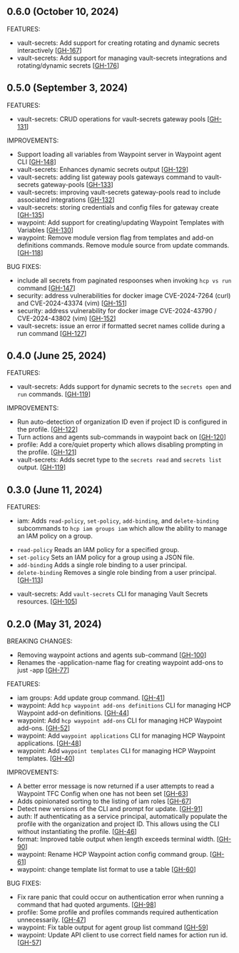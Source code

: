 ## 0.6.0 (October 10, 2024)

FEATURES:

* vault-secrets: Add support for creating rotating and dynamic secrets interactively [[GH-167](https://github.com/hashicorp/hcp/issues/167)]
* vault-secrets: Add support for managing vault-secrets integrations and rotating/dynamic secrets [[GH-176](https://github.com/hashicorp/hcp/issues/176)]

## 0.5.0 (September 3, 2024)

FEATURES:

* vault-secrets: CRUD operations for vault-secrets gateway pools [[GH-131](https://github.com/hashicorp/hcp/issues/131)]

IMPROVEMENTS:

* Support loading all variables from Waypoint server in Waypoint agent CLI [[GH-148](https://github.com/hashicorp/hcp/issues/148)]
* vault-secrets: Enhances dynamic secrets output [[GH-129](https://github.com/hashicorp/hcp/issues/129)]
* vault-secrets: adding list gateway pools gateways command to vault-secrets gateway-pools [[GH-133](https://github.com/hashicorp/hcp/issues/133)]
* vault-secrets: improving vault-secrets gateway-pools read to include associated integrations [[GH-132](https://github.com/hashicorp/hcp/issues/132)]
* vault-secrets: storing credentials and config files for gateway create [[GH-135](https://github.com/hashicorp/hcp/issues/135)]
* waypoint: Add support for creating/updating Waypoint Templates with Variables [[GH-130](https://github.com/hashicorp/hcp/issues/130)]
* waypoint: Remove module version flag from templates and add-on definitions commands. Remove module source from update commands. [[GH-118](https://github.com/hashicorp/hcp/issues/118)]

BUG FIXES:

* include all secrets from paginated respoonses when invoking `hcp vs run` command [[GH-147](https://github.com/hashicorp/hcp/issues/147)]
* security: address vulnerabilities for docker image CVE-2024-7264 (curl) and CVE-2024-43374 (vim) [[GH-151](https://github.com/hashicorp/hcp/issues/151)]
* security: address vulnerability for docker image CVE-2024-43790 / CVE-2024-43802 (vim) [[GH-152](https://github.com/hashicorp/hcp/issues/152)]
* vault-secrets: issue an error if formatted secret names collide during a run command [[GH-127](https://github.com/hashicorp/hcp/issues/127)]

## 0.4.0 (June 25, 2024)

FEATURES:

* vault-secrets: Adds support for dynamic secrets to the `secrets open` and `run` commands. [[GH-119](https://github.com/hashicorp/hcp/issues/119)]

IMPROVEMENTS:

* Run auto-detection of organization ID even if project ID is configured in the profile. [[GH-122](https://github.com/hashicorp/hcp/issues/122)]
* Turn actions and agents sub-commands in waypoint back on [[GH-120](https://github.com/hashicorp/hcp/issues/120)]
* profile: Add a core/quiet property which allows disabling prompting in the profile. [[GH-121](https://github.com/hashicorp/hcp/issues/121)]
* vault-secrets: Adds secret type to the `secrets read` and `secrets list` output. [[GH-119](https://github.com/hashicorp/hcp/issues/119)]

## 0.3.0 (June 11, 2024)

FEATURES:

* iam: Adds `read-policy`, `set-policy`, `add-binding`, and `delete-binding` subcommands to `hcp iam groups iam` which allow the ability to manage an IAM policy on a group.
- `read-policy` Reads an IAM policy for a specified group.
- `set-policy` Sets an IAM policy for a group using a JSON file.
- `add-binding` Adds a single role binding to a user principal.
- `delete-binding` Removes a single role binding from a user principal. [[GH-113](https://github.com/hashicorp/hcp/issues/113)]
* vault-secrets: Add `vault-secrets` CLI for managing Vault Secrets resources. [[GH-105](https://github.com/hashicorp/hcp/issues/105)]

## 0.2.0 (May 31, 2024)

BREAKING CHANGES:

* Removing waypoint actions and agents sub-command [[GH-100](https://github.com/hashicorp/hcp/issues/100)]
* Renames the -application-name flag for creating waypoint add-ons to just -app [[GH-77](https://github.com/hashicorp/hcp/issues/77)]

FEATURES:

* iam groups: Add update group command. [[GH-41](https://github.com/hashicorp/hcp/issues/41)]
* waypoint: Add `hcp waypoint add-ons definitions` CLI for managing HCP Waypoint add-on definitions. [[GH-44](https://github.com/hashicorp/hcp/issues/44)]
* waypoint: Add `hcp waypoint add-ons` CLI for managing HCP Waypoint add-ons. [[GH-52](https://github.com/hashicorp/hcp/issues/52)]
* waypoint: Add `waypoint applications` CLI for managing HCP Waypoint applications. [[GH-48](https://github.com/hashicorp/hcp/issues/48)]
* waypoint: Add `waypoint templates` CLI for managing HCP Waypoint templates. [[GH-40](https://github.com/hashicorp/hcp/issues/40)]

IMPROVEMENTS:

* A better error message is now returned if a user attempts to read a Waypoint TFC Config when one has not been set [[GH-63](https://github.com/hashicorp/hcp/issues/63)]
* Adds opinionated sorting to the listing of iam roles [[GH-67](https://github.com/hashicorp/hcp/issues/67)]
* Detect new versions of the CLI and prompt for update. [[GH-91](https://github.com/hashicorp/hcp/issues/91)]
* auth: If authenticating as a service principal, automatically populate the profile with the organization and project ID. This allows using the CLI without instantiating the profile. [[GH-46](https://github.com/hashicorp/hcp/issues/46)]
* format: Improved table output when length exceeds terminal width. [[GH-90](https://github.com/hashicorp/hcp/issues/90)]
* waypoint: Rename HCP Waypoint action config command group. [[GH-61](https://github.com/hashicorp/hcp/issues/61)]
* waypoint: change template list format to use a table [[GH-60](https://github.com/hashicorp/hcp/issues/60)]

BUG FIXES:

* Fix rare panic that could occur on authentication error when running a command that had quoted arguments. [[GH-98](https://github.com/hashicorp/hcp/issues/98)]
* profile: Some profile and profiles commands required authentication unnecessarily. [[GH-47](https://github.com/hashicorp/hcp/issues/47)]
* waypoint: Fix table output for agent group list command [[GH-59](https://github.com/hashicorp/hcp/issues/59)]
* waypoint: Update API client to use correct field names for action run id. [[GH-57](https://github.com/hashicorp/hcp/issues/57)]
